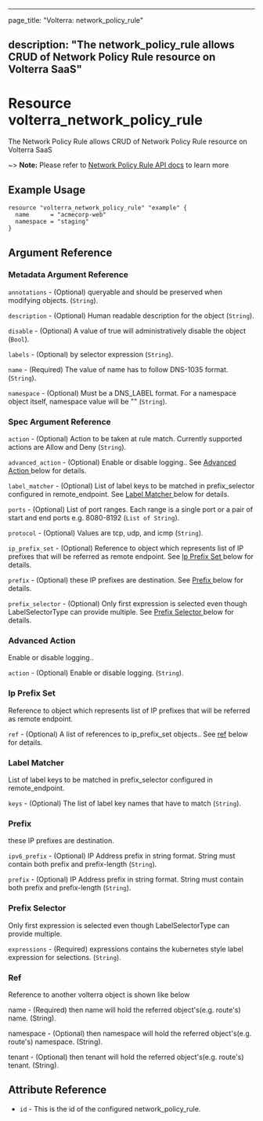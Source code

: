 ---

page_title: "Volterra: network_policy_rule"

description: "The network_policy_rule allows CRUD of Network Policy Rule resource on Volterra SaaS"
---------------------------------------------------------------------------------------------------

Resource volterra_network_policy_rule
=====================================

The Network Policy Rule allows CRUD of Network Policy Rule resource on Volterra SaaS

~> **Note:** Please refer to [Network Policy Rule API docs](https://volterra.io/docs/api/network-policy-rule) to learn more

Example Usage
-------------

```hcl
resource "volterra_network_policy_rule" "example" {
  name      = "acmecorp-web"
  namespace = "staging"
}

```

Argument Reference
------------------

### Metadata Argument Reference

`annotations` - (Optional) queryable and should be preserved when modifying objects. (`String`).

`description` - (Optional) Human readable description for the object (`String`).

`disable` - (Optional) A value of true will administratively disable the object (`Bool`).

`labels` - (Optional) by selector expression (`String`).

`name` - (Required) The value of name has to follow DNS-1035 format. (`String`).

`namespace` - (Optional) Must be a DNS_LABEL format. For a namespace object itself, namespace value will be "" (`String`).

### Spec Argument Reference

`action` - (Optional) Action to be taken at rule match. Currently supported actions are Allow and Deny (`String`).

`advanced_action` - (Optional) Enable or disable logging.. See [Advanced Action ](#advanced-action) below for details.

`label_matcher` - (Optional) List of label keys to be matched in prefix_selector configured in remote_endpoint. See [Label Matcher ](#label-matcher) below for details.

`ports` - (Optional) List of port ranges. Each range is a single port or a pair of start and end ports e.g. 8080-8192 (`List of String`).

`protocol` - (Optional) Values are tcp, udp, and icmp (`String`).

`ip_prefix_set` - (Optional) Reference to object which represents list of IP prefixes that will be referred as remote endpoint. See [Ip Prefix Set ](#ip-prefix-set) below for details.

`prefix` - (Optional) these IP prefixes are destination. See [Prefix ](#prefix) below for details.

`prefix_selector` - (Optional) Only first expression is selected even though LabelSelectorType can provide multiple. See [Prefix Selector ](#prefix-selector) below for details.

### Advanced Action

Enable or disable logging..

`action` - (Optional) Enable or disable logging. (`String`).

### Ip Prefix Set

Reference to object which represents list of IP prefixes that will be referred as remote endpoint.

`ref` - (Optional) A list of references to ip_prefix_set objects.. See [ref](#ref) below for details.

### Label Matcher

List of label keys to be matched in prefix_selector configured in remote_endpoint.

`keys` - (Optional) The list of label key names that have to match (`String`).

### Prefix

these IP prefixes are destination.

`ipv6_prefix` - (Optional) IP Address prefix in string format. String must contain both prefix and prefix-length (`String`).

`prefix` - (Optional) IP Address prefix in string format. String must contain both prefix and prefix-length (`String`).

### Prefix Selector

Only first expression is selected even though LabelSelectorType can provide multiple.

`expressions` - (Required) expressions contains the kubernetes style label expression for selections. (`String`).

### Ref

Reference to another volterra object is shown like below

name - (Required) then name will hold the referred object's(e.g. route's) name. (String).

namespace - (Optional) then namespace will hold the referred object's(e.g. route's) namespace. (String).

tenant - (Optional) then tenant will hold the referred object's(e.g. route's) tenant. (String).

Attribute Reference
-------------------

-	`id` - This is the id of the configured network_policy_rule.

